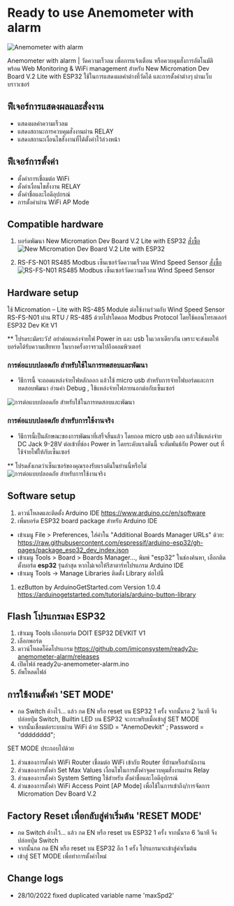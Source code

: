 # Ready to use Anemometer with alarm

![Anemometer with alarm](https://www.imiconsystem.com/wp-content/uploads/2022/08/alarm.jpg)

Anemometer with alarm | วัดความเร็วลม เพื่อการแจ้งเตือน หรือควบคุมสั่งการอัตโนมัติ พร้อม Web Monitoring & WiFi management สำหรับ New Micromation Dev Board V.2 Lite with ESP32 ใช้ในการแสดงผลค่าต่างที่วัดได้ และการตั้งค่าต่างๆ ผ่านเว็บบราวเซอร์


## ฟีเจอร์การแสดงผลและสั่งงาน
- แสดงผลค่าความเร็วลม
- แสดงสถานะการควบคุมสั่งงานผ่าน RELAY
- แสดงสถานะเงื่อนไขสั่งงานที่ได้ตั้งค่าไว้ล่วงหน้า

## ฟีเจอร์การตั้งค่า
- ตั้งค่าการเชื่อมต่อ WiFi
- ตั้งค่าเงื่อนไขสั่งงาน RELAY
- ตั้งค่าชื่อและไอดีอุปกรณ์
- การตั้งค่าผ่าน WiFi AP Mode


## Compatible hardware
1. บอร์ดพัฒนา New Micromation Dev Board V.2 Lite with ESP32 [สั่งซื้อ](https://www.imiconsystem.com/product/new-micromation-dev-board-v-2-lite-with-esp32-and-enclosure/)
![New Micromation Dev Board V.2 Lite with ESP32](https://github.com/imiconsystem/micromation-rs485-weather-station/blob/bdf550019d738539710d173fe2b3f02d10287b3d/images/20220909_152200.jpg)

2. RS-FS-N01 RS485 Modbus เซ็นเซอร์วัดความเร็วลม Wind Speed Sensor [สั่งซื้อ](https://www.imiconsystem.com/product/new-micromation-dev-board-v-2-lite-with-esp32-and-enclosure/)
![RS-FS-N01 RS485 Modbus เซ็นเซอร์วัดความเร็วลม Wind Speed Sensor](https://www.imiconsystem.com/wp-content/uploads/2020/10/RS-FS-N01-3.jpg)

## Hardware setup

ใช้ Micromation – Lite with RS-485 Module ต่อใช้งานร่วมกับ Wind Speed Sensor RS-FS-N01 ผ่าน RTU / RS-485 ด้วยโปรโตคอล Modbus Protocol โดยใช้คอนโทรลเลอร์ ESP32 Dev Kit V1

** โปรดระมัดระวัง! อย่าต่อแหล่งจ่ายไฟ Power in และ usb ในเวลาเดียวกัน เพราะจะส่งผลให้บอร์ดได้รับความเสียหาย ในบางครั้งอาจรวมไปถึงคอมพิวเตอร์

### การต่อแบบปลอดภัย สำหรับใช้ในการทดสอบและพัฒนา

- วีธีการนี้ จะถอดแหล่งจ่ายไฟหลักออก แล้วใช้ micro usb สำหรับการจ่ายไฟบอร์ดและการทดสอบพัฒนา อ่านค่า Debug  , ใช้แหล่งจ่ายไฟภายนอกต่อกับเซ็นเซอร์

![การต่อแบบปลอดภัย สำหรับใช้ในการทดสอบและพัฒนา](https://www.imiconsystem.com/wp-content/uploads/2022/06/how2power-p1.png)



### การต่อแบบปลอดภัย สำหรับการใช้งานจริง
- วีธีการนี้เป็นลักษณะของการพัฒนาที่เสร็จสิ้นแล้ว โดยถอด micro usb ออก แล้วใช้แหล่งจ่าย DC Jack 9-28V ต่อเข้าที่ช่อง Power in โดยระดับแรงดันนี้ จะสัมพันธ์กับ Power out ที่ใช้จ่ายไฟให้กับเซ็นเซอร์

** โปรดสังเกตว่าเซ็นเซอร์ของคุณรองรับแรงดันในย่านนี้หรือไม่
![การต่อแบบปลอดภัย สำหรับการใช้งานจริง](https://www.imiconsystem.com/wp-content/uploads/2022/06/how2power-p2-460x460.png)


## Software setup
1. ดาวน์โหลดและติดตั้ง Arduino IDE https://www.arduino.cc/en/software
2. เพิ่มบอร์ด ESP32 board package สำหรับ Arduino IDE
- เข้าเมนู File > Preferences, ใส่ค่าใน "Additional Boards Manager URLs" ด้วย: https://raw.githubusercontent.com/espressif/arduino-esp32/gh-pages/package_esp32_dev_index.json
- เข้าเมนู Tools > Board > Boards Manager..., พิมพ์ "esp32" ในช่องค้นหา, เลือกติดตั้งบอร์ด ****esp32**** รุ่นล่าสุด หากไม่เจอให้รีสาตาร์ทโปรแกรม Arduino IDE
- เข้าเมนู Tools -> Manage Libraries ติดตั้ง Library ต่อไปนี้
1. ezButton by ArduinoGetStarted.com Version 1.0.4 https://arduinogetstarted.com/tutorials/arduino-button-library

## Flash โปรแกรมลง ESP32
1. เข้าเมนู Tools เลือกบอร์ด DOIT ESP32 DEVKIT V1
2. เลือกพอร์ต
3. ดาวน์โหลดโค๊ดโปรแกรม https://github.com/imiconsystem/ready2u-anemometer-alarm/releases
4. เปิดไฟล์ ready2u-anemometer-alarm.ino
5. อัพโหลดไฟล์


## การใช้งานตั้งค่า 'SET MODE' 
- กด Switch ค้างไว้… แล้ว กด EN หรือ reset บน ESP32 1 ครั้ง จากนั้นรอ 2 วินาที จึงปล่อยปุ่ม Switch, Builtin LED บน ESP32 จะกระพริบเมื่อเข้าสู่ SET MODE
- จากนั้นเชื่อมต่อระบบผ่าน WiFi ด้วย SSID = "AnemoDevkit" ; Password = "dddddddd";

SET MODE ประกอบไปด้วย

1. ส่วนของการตั้งค่า WiFi Router เชื่อมต่อ WiFi เข้ากับ Router ที่บ้านหรือสำนักงาน
2. ส่วนของการตั้งค่า Set Max Values เงื่อนไขในการตั้งค่าจุดควบคุมสั่งงานผ่าน Relay
3. ส่วนของการตั้งค่า System Setting ใช้สำหรับ ตั้งค่าชื่อและไอดีอุปกรณ์
4. ส่วนของการตั้งค่า WiFi Access Point [AP Mode] เพื่อใช้ในการเข้าถึง/การจัดการ Micromation Dev Board V.2

## Factory Reset เพื่อกลับสู่ค่าเริ่มต้น 'RESET MODE'

- กด Switch ค้างไว้… แล้ว กด EN หรือ reset บน ESP32 1 ครั้ง จากนั้นรอ 6 วินาที จึงปล่อยปุ่ม Switch
- จากนั้นกด กด EN หรือ reset บน ESP32 อีก 1 ครั้ง โปรแกรมจะเข้าสู่ค่าเริ่มต้น
- เข้าสู่ SET MODE เพื่อทำการตั้งค่าใหม่

## Change logs
- 28/10/2022 fixed duplicated variable name 'maxSpd2'
